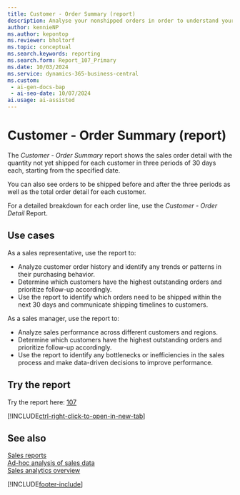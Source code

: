 ```yaml
---
title: Customer - Order Summary (report)
description: Analyse your nonshipped orders in order to understand your expected sales volume. Assists you to forecast your expected monthly sales revenue.
author: kennieNP
ms.author: kepontop
ms.reviewer: bholtorf
ms.topic: conceptual
ms.search.keywords: reporting
ms.search.form: Report_107_Primary
ms.date: 10/03/2024
ms.service: dynamics-365-business-central
ms.custom:
 - ai-gen-docs-bap
 - ai-seo-date: 10/07/2024
ai.usage: ai-assisted
---
```


# Customer - Order Summary (report)

The *Customer - Order Summary* report shows the sales order detail with the quantity not yet shipped for each customer in three periods of 30 days each, starting from the specified date. 

You can also see orders to be shipped before and after the three periods as well as the total order detail for each customer. 

For a detailed breakdown for each order line, use the *Customer - Order Detail* Report.


## Use cases

<!-- 
Prompt

Below is a report in an ERP system. Provide 3-4 use cases for different personas working with sales.
Format like this:    
  
As a <persona>, use the report to    
* use case 1  
* use case 2    

Do not capitalize the persona names. 

## Report description
Shows the order detail with the quantity not yet shipped for each customer in three periods of 30 days each, starting from the specified date. There are also columns with orders to be shipped before and after the three periods and a column with the total order detail for each customer. Use the report to analyze a company's expected sales volume.

### What the report does
Shows the sales order detail with the quantity not yet shipped for each customer in three periods of 30 days each, starting from the specified date. 

You can also see orders to be shipped before and after the three periods as well as the total order detail for each customer. 

For a detailed breakdown for each order line, use the Customer - Order Detail Report.

### Use cases
Analyse your nonshipped orders in order to understand your expected sales volume.

Assists you to Forecast your expected monthly sales revenue.

Please include your data sources and URLs

-->

As a sales representative, use the report to:
* Analyze customer order history and identify any trends or patterns in their purchasing behavior.
* Determine which customers have the highest outstanding orders and prioritize follow-up accordingly.
* Use the report to identify which orders need to be shipped within the next 30 days and communicate shipping timelines to customers.

As a sales manager, use the report to:
* Analyze sales performance across different customers and regions.
* Determine which customers have the highest outstanding orders and prioritize follow-up accordingly.
* Use the report to identify any bottlenecks or inefficiencies in the sales process and make data-driven decisions to improve performance.


## Try the report

Try the report here: [107](https://businesscentral.dynamics.com?report=107)

[!INCLUDE[ctrl-right-click-to-open-in-new-tab](../includes/ctrl-right-click-to-open-in-new-tab.md)]


## See also

[Sales reports](../sales-reports.md)  
[Ad-hoc analysis of sales data](../ad-hoc-analysis-sales.md)   
[Sales analytics overview](../sales-analytics-overview.md)   

[!INCLUDE[footer-include](../includes/footer-banner.md)]